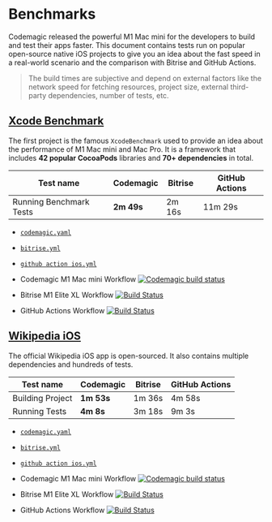 # Benchmarks

Codemagic released the powerful M1 Mac mini for the developers to build and test their apps faster. This document contains tests run on popular open-source native iOS projects to give you an idea about the fast speed in a real-world scenario and the comparison with Bitrise and GitHub Actions.

> The build times are subjective and depend on external factors like the network speed for fetching resources, project size, external third-party dependencies, number of tests, etc.

## [Xcode Benchmark](https://github.com/nevercode-rudrank/Benchmarks/tree/benchmark)

The first project is the famous `XcodeBenchmark` used to provide an idea about the performance of M1 Mac mini and Mac Pro. It is a framework that includes **42 popular CocoaPods** libraries and **70+ dependencies** in total.

**Test name** | **Codemagic** | **Bitrise** | **GitHub Actions**
--- | --- | --- | ---
Running Benchmark Tests | **2m 49s** | 2m 16s | 11m 29s

- [`codemagic.yaml`](https://github.com/nevercode-rudrank/Benchmarks/blob/benchmark/codemagic.yaml)
- [`bitrise.yml`](https://github.com/nevercode-rudrank/Benchmarks/blob/benchmark/bitrise.yml)
- [`github action ios.yml`](https://github.com/nevercode-rudrank/Benchmarks/blob/master/.github/workflows/ios.yml)

- Codemagic M1 Mac mini Workflow  [![Codemagic build status](https://api.codemagic.io/apps//636384f636dd120e8bce1532/ios-m1-mac-mini-workflow/status_badge.svg)](https://codemagic.io/app/636384f636dd120e8bce1532/build/63e3050e34df01f41f9f1db1) 
- Bitrise M1 Elite XL Workflow [![Build Status](https://app.bitrise.io/app/3352aa05cfe2f537/status.svg?token=kSu7Wj2ScSkR8NA44mO-gQ&branch=master)](https://app.bitrise.io/build/1d4f2322-0af4-445c-99b0-3c58723619cb)
- GitHub Actions Workflow [![Build Status](https://github.com/nevercode-rudrank/Benchmarks/actions/workflows/ios.yml/badge.svg?branch=benchmark)](https://github.com/nevercode-rudrank/Benchmarks/actions/runs/7114673613)


## [Wikipedia iOS](https://github.com/nevercode-rudrank/wikipedia-ios)

The official Wikipedia iOS app is open-sourced. It also contains multiple dependencies and hundreds of tests.

**Test name** | **Codemagic** | **Bitrise** | **GitHub Actions**
--- | --- | --- | ---
Building Project | **1m 53s** | 1m 36s | 4m 58s
Running Tests | **4m 8s** | 3m 18s | 9m 3s

- [`codemagic.yaml`](https://github.com/nevercode-rudrank/wikipedia-ios/blob/main/codemagic.yaml)
- [`bitrise.yml`](https://github.com/nevercode-rudrank/wikipedia-ios/blob/main/bitrise.yml)
- [`github action ios.yml`](https://github.com/nevercode-rudrank/wikipedia-ios/blob/main/.github/workflows/ios.yml)

- Codemagic M1 Mac mini Workflow [![Codemagic build status](https://api.codemagic.io/apps//6267c85aeb4a9a0e7b7eba1b/ios-m1-mac-mini-workflow/status_badge.svg)](https://codemagic.io/app/6267c85aeb4a9a0e7b7eba1b/build/63e305a7cd0bf43d05807647)
- Bitrise M1 Elite XL Workflow [![Build Status](https://app.bitrise.io/app/c8237484d99238e6/status.svg?token=N9v0ks0Fat21r-SsMluWEQ&branch=master)](https://app.bitrise.io/build/492c1e5f-51e3-4d1e-948c-eeedd323da3b)
- GitHub Actions Workflow [![Build Status](https://github.com/nevercode-rudrank/wikipedia-ios/actions/workflows/ios.yml/badge.svg)](https://github.com/nevercode-rudrank/wikipedia-ios/actions/runs/3393761012)
